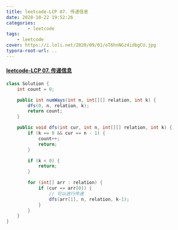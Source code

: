 ```yaml
---
title: leetcode-LCP 07. 传递信息
date: 2020-10-22 19:52:26
categories: 
		- leetcode
tags: 
	- leetcode
cover: https://i.loli.net/2020/09/01/oT6hnNGz4idbgCU.jpg
typora-root-url: ..
---
```


#### [leetcode-LCP 07. 传递信息](https://leetcode-cn.com/problems/chuan-di-xin-xi/)

```java
class Solution {
    int count = 0;

    public int numWays(int n, int[][] relation, int k) {
        dfs(0, n, relation, k);
        return count;
    }

    public void dfs(int cur, int n, int[][] relation, int k) {
        if (k == 0 && cur == n - 1) {
            count++;
            return;
        }

        if (k < 0) {
            return;
        }

        for (int[] arr : relation) {
            if (cur == arr[0]) {
                // 可以进行传递
                dfs(arr[1], n, relation, k-1);
            }
        }
    }
}
```

